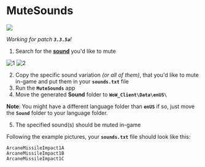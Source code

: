 # MuteSounds
[<img src="https://img.shields.io/github/downloads/mattibalize-lab/MuteSounds/latest/total">](https://github.com/mattibalize-lab/MuteSounds/releases/latest)

_Working for patch **`3.3.5a`**!_

1. Search for the [**sound**](https://www.wowhead.com/wotlk/sounds/) you'd like to mute

![1](https://github.com/mattibalize-lab/MuteSounds/assets/38044816/481a4fee-04dc-44c0-908a-54c71b3735b9)
![2](https://github.com/mattibalize-lab/MuteSounds/assets/38044816/b37f65da-f53d-4717-afe4-ba7726ee1e82)

2. Copy the specific sound variation _(or all of them)_, that you'd like to mute in-game and put them in your **`sounds.txt`** file
3. Run the **`MuteSounds`** app
4. Move the generated **Sound** folder to **`WoW_Client\Data\enUS\`**
   
**Note**: You might have a different language folder than **`enUS`**
if so, just move the **`Sound`** folder to your language folder.
  
5. The specified sound(s) should be muted in-game

Following the example pictures, your **`sounds.txt`** file should look like this:
```
ArcaneMissileImpact1A
ArcaneMissileImpact1B
ArcaneMissileImpact1C
```
